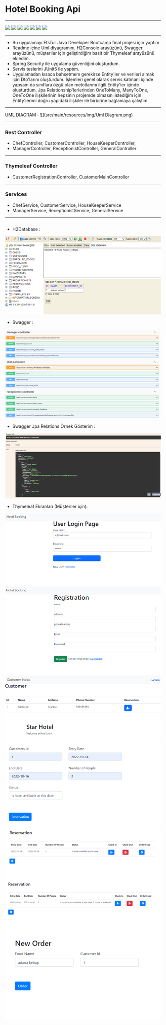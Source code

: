 # Hotel Booking Api
***

![](https://img.shields.io/badge/java_11-✓-blue.svg)
![](https://img.shields.io/badge/spring_boot-✓-blue.svg)
![](https://img.shields.io/badge/H2Database-✓-blue.svg)
![](https://img.shields.io/badge/security-✓-blue.svg)
![](https://img.shields.io/badge/swagger-✓-blue.svg)
![](https://img.shields.io/badge/Thymeleaf-✓-blue.svg)
![](https://img.shields.io/badge/JUnit5-✓-blue.svg)
***
* Bu uygulamayı EtsTur Java Developer Bootcamp final projesi için yaptım.
* Readme içine Uml diyagramını, H2Console arayüzünü, Swagger arayüzünü, 
müşteriler için geliştirdiğim basit bir Thymeleaf arayüzünü ekledim. 
* Spring Security ile uygulama güvenliğini oluşturdum. 
* Servis teslerini JUnit5 ile yaptım.
* Uygulamadan kısaca bahsetmem gerekirse Entity'ler ve verileri almak için Dto'larını 
oluşturdum. İşlemleri genel olarak servis katmanı içinde yapsam da sınıflara özgü olan 
metotlarımı ilgili Entity'ler içinde oluşturdum. Jpa Relationship'lerlerinden OneToMany,
ManyToOne, OneToOne ilişkilerinin hepsinin projemde olmasını istediğim için Entity'lerimi 
doğru yapıdaki ilişkiler ile birbirine bağlamaya çalıştım. 


***
UML DIAGRAM : 
![](src/main/resources/img/Uml Diagram.png)
***

### Rest Controller
- ChefController, CustomerController, HouseKeeperController,
- ManagerController, ReceptionistController, GeneralController

***
### Thymeleaf Controller
- CustomerRegistrationController, CustomerMainController

***
### Services
- ChefService, CustomerService, HouseKeeperService
- ManagerService, ReceptionistService, GeneralService
***

```
```

* H2Database :

![](src/main/resources/img/H2Console.png)

* Swagger :

![](src/main/resources/img/Swagger.png)

* Swagger Jpa Relations Örnek Gösterim : 

![](src/main/resources/img/JpaRelationsRespnsBody.png)

* Thymeleaf Ekranları (Müşteriler için): 

![](src/main/resources/img/LoginPage.png)
![](src/main/resources/img/RegisterPage.png)
![](src/main/resources/img/CustomerIndexPage.png)
![](src/main/resources/img/NewReservationPage.png)
![](src/main/resources/img/ReservationPage.png)
![](src/main/resources/img/ReservationAfterRecpt.png)
![](src/main/resources/img/NewFoodOrder.png)

